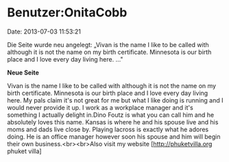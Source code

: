 Benutzer:OnitaCobb
==================

Date: 2013-07-03 11:53:21

Die Seite wurde neu angelegt: „Vivan is the name I like to be called
with although it is not the name on my birth certificate. Minnesota is
our birth place and I love every day living here. ..."

**Neue Seite**

<div>

Vivan is the name I like to be called with although it is not the name
on my birth certificate. Minnesota is our birth place and I love every
day living here. My pals claim it\'s not great for me but what I like
doing is running and I would never provide it up. I work as a workplace
manager and it\'s something I actually delight in.Dino Foutz is what you
can call him and he absolutely loves this name. Kansas is where he and
his spouse live and his moms and dads live close by. Playing lacross is
exactly what he adores doing. He is an office manager however soon his
spouse and him will begin their own business.\<br\>\<br\>Also visit my
website \[http://phuketvilla.org phuket villa\]

</div>
